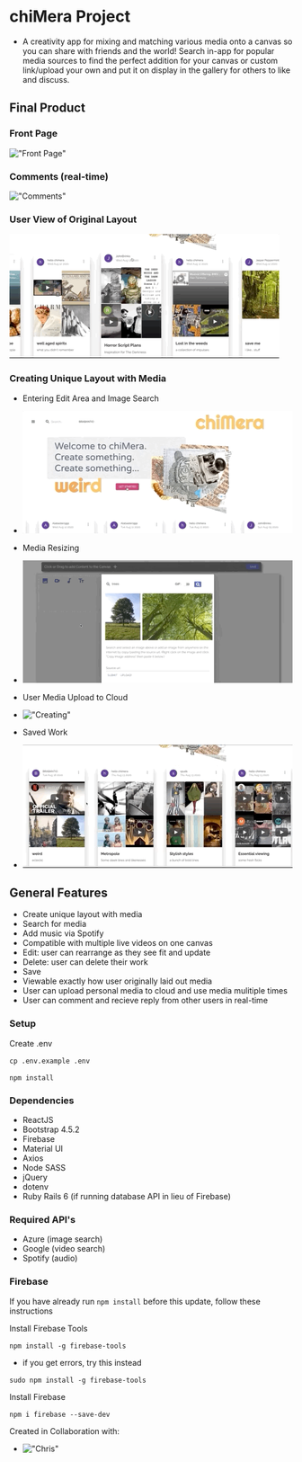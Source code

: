 # chiMera Project

- A creativity app for mixing and matching various media onto a canvas so you can share with friends and the world! Search in-app for popular media sources to find the perfect addition for your canvas or custom link/upload your own and put it on display in the gallery for others to like and discuss.

## Final Product

### Front Page

!["Front Page"](https://github.com/RubinJhand/chiMera/blob/master/docs/overview.gif)

### Comments (real-time)

!["Comments"](https://github.com/RubinJhand/chiMera/blob/master/docs/comments-live.gif)

### User View of Original Layout

!["Panel-Canvas"](https://github.com/RubinJhand/chiMera/blob/master/docs/panel-to-canvas.gif)

### Creating Unique Layout with Media

- Entering Edit Area and Image Search
- !["Creating"](https://github.com/RubinJhand/chiMera/blob/master/docs/image-search.gif)

- Media Resizing
- !["Creating"](https://github.com/RubinJhand/chiMera/blob/master/docs/image-resize.gif)

- User Media Upload to Cloud
- !["Creating"](https://github.com/RubinJhand/chiMera/blob/master/docs/media-upload-resize.gif)

- Saved Work
- !["Creating"](https://github.com/RubinJhand/chiMera/blob/master/docs/saved-panel.gif)

## General Features

- Create unique layout with media
- Search for media
- Add music via Spotify
- Compatible with multiple live videos on one canvas
- Edit: user can rearrange as they see fit and update
- Delete: user can delete their work
- Save
- Viewable exactly how user originally laid out media
- User can upload personal media to cloud and use media mulitiple times
- User can comment and recieve reply from other users in real-time

### Setup

Create .env

```
cp .env.example .env
```

```
npm install
```

### Dependencies

- ReactJS
- Bootstrap 4.5.2
- Firebase
- Material UI
- Axios
- Node SASS
- jQuery
- dotenv
- Ruby Rails 6 (if running database API in lieu of Firebase)

### Required API's

- Azure (image search)
- Google (video search)
- Spotify (audio)

### Firebase

If you have already run `npm install` before this update, follow these instructions

Install Firebase Tools

```
npm install -g firebase-tools
```

- if you get errors, try this instead

```
sudo npm install -g firebase-tools
```

Install Firebase

```
npm i firebase --save-dev
```

Created in Collaboration with:

- !["Chris"](https://github.com/cjfelice/cuneiform)
